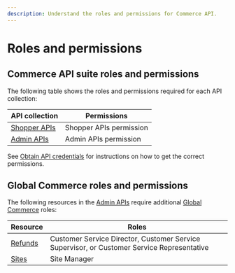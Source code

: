 ```yaml
---
description: Understand the roles and permissions for Commerce API.
---
```


# Roles and permissions

## Commerce API suite roles and permissions

The following table shows the roles and permissions required for each API collection:

| API collection                   | Permissions             |
| -------------------------------- | ----------------------- |
| [Shopper APIs](broken-reference) | Shopper APIs permission |
| [Admin APIs](broken-reference)   | Admin APIs permission   |

See [Obtain API credentials](../../admin-apis/product-management/getting-started.md) for instructions on how to get the correct permissions.

## Global Commerce roles and permissions

The following resources in the [Admin APIs](broken-reference) require additional [Global Commerce](https://gc.digitalriver.com/gc/ent/login.do) roles:

| Resource                                           | Roles                                                                                      |
| -------------------------------------------------- | ------------------------------------------------------------------------------------------ |
| [Refunds](../../admin-apis/returns-and-refunds-1/) | Customer Service Director, Customer Service Supervisor, or Customer Service Representative |
| [Sites](../../admin-apis/sites/)                   | Site Manager                                                                               |
